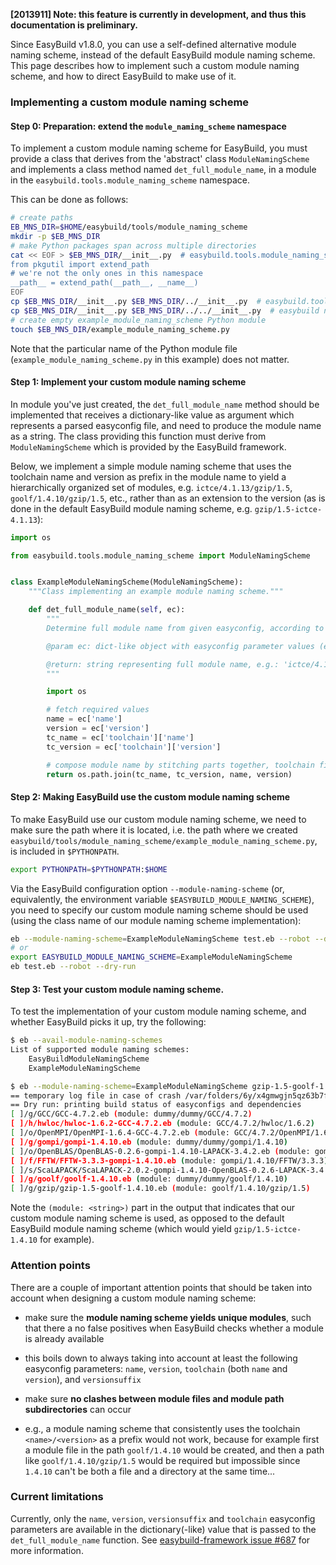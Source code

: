 **[2013911] Note: this feature is currently in development, and thus this documentation is preliminary.**

Since EasyBuild v1.8.0, you can use a self-defined alternative module naming scheme, instead of the default EasyBuild module naming scheme. This page describes how to implement such a custom module naming scheme, and how to direct EasyBuild to make use of it.

### Implementing a custom module naming scheme

#### Step 0: Preparation: extend the `module_naming_scheme` namespace

To implement a custom module naming scheme for EasyBuild, you must provide a class that derives from the 'abstract' class `ModuleNamingScheme` and implements a class method named `det_full_module_name`, in a module in the `easybuild.tools.module_naming_scheme` namespace.

This can be done as follows:

```bash
# create paths
EB_MNS_DIR=$HOME/easybuild/tools/module_naming_scheme
mkdir -p $EB_MNS_DIR
# make Python packages span across multiple directories
cat << EOF > $EB_MNS_DIR/__init__.py  # easybuild.tools.module_naming_scheme namespace
from pkgutil import extend_path
# we're not the only ones in this namespace
__path__ = extend_path(__path__, __name__)
EOF
cp $EB_MNS_DIR/__init__.py $EB_MNS_DIR/../__init__.py  # easybuild.tools namespace
cp $EB_MNS_DIR/__init__.py $EB_MNS_DIR/../../__init__.py  # easybuild namespace
# create empty example_module_naming_scheme Python module
touch $EB_MNS_DIR/example_module_naming_scheme.py
```

Note that the particular name of the Python module file (`example_module_naming_scheme.py` in this example) does not matter.

#### Step 1: Implement your custom module naming scheme

In module you've just created, the `det_full_module_name` method should be implemented that receives a dictionary-like value as argument which represents a parsed easyconfig file, and need to produce the module name as a string.
The class providing this function must derive from `ModuleNamingScheme` which is provided by the EasyBuild framework.

Below, we implement a simple module naming scheme that uses the toolchain name and version as prefix in the module name to yield a hierarchically organized set of modules, e.g. `ictce/4.1.13/gzip/1.5`, `goolf/1.4.10/gzip/1.5`, etc., rather than as an extension to the version (as is done in the default EasyBuild module naming scheme, e.g. `gzip/1.5-ictce-4.1.13`):

```python
import os

from easybuild.tools.module_naming_scheme import ModuleNamingScheme


class ExampleModuleNamingScheme(ModuleNamingScheme):
    """Class implementing an example module naming scheme."""

    def det_full_module_name(self, ec):
        """
        Determine full module name from given easyconfig, according to an example module naming scheme.

        @param ec: dict-like object with easyconfig parameter values (e.g. 'name', 'version', etc.)

        @return: string representing full module name, e.g.: 'ictce/4.1.13/gzip/1.5'
        """

        import os

        # fetch required values
        name = ec['name']
        version = ec['version']
        tc_name = ec['toolchain']['name']
        tc_version = ec['toolchain']['version']

        # compose module name by stitching parts together, toolchain first
        return os.path.join(tc_name, tc_version, name, version)
```

#### Step 2: Making EasyBuild use the custom module naming scheme

To make EasyBuild use our custom module naming scheme, we need to make sure the path where it is located, i.e. the path where we created `easybuild/tools/module_naming_scheme/example_module_naming_scheme.py`, is included in `$PYTHONPATH`.

```bash
export PYTHONPATH=$PYTHONPATH:$HOME
```

Via the EasyBuild configuration option `--module-naming-scheme` (or, equivalently, the environment variable `$EASYBUILD_MODULE_NAMING_SCHEME`), you need to specify our custom module naming scheme should be used (using the class name of our module naming scheme implementation):

```bash
eb --module-naming-scheme=ExampleModuleNamingScheme test.eb --robot --dry-run
# or
export EASYBUILD_MODULE_NAMING_SCHEME=ExampleModuleNamingScheme
eb test.eb --robot --dry-run
```

#### Step 3: Test your custom module naming scheme.

To test the implementation of your custom module naming scheme, and whether EasyBuild picks it up, try the following:

```bash
$ eb --avail-module-naming-schemes
List of supported module naming schemes:
	EasyBuildModuleNamingScheme
	ExampleModuleNamingScheme
```

```bash
$ eb --module-naming-scheme=ExampleModuleNamingScheme gzip-1.5-goolf-1.4.10.eb --robot --dry-run | sed 's@ /.*easyconfigs@@g'
== temporary log file in case of crash /var/folders/6y/x4gmwgjn5qz63b7ftg4j_40m0000gn/T/easybuild-A9554O.log
== Dry run: printing build status of easyconfigs and dependencies
[ ]/g/GCC/GCC-4.7.2.eb (module: dummy/dummy/GCC/4.7.2)
[ ]/h/hwloc/hwloc-1.6.2-GCC-4.7.2.eb (module: GCC/4.7.2/hwloc/1.6.2)
[ ]/o/OpenMPI/OpenMPI-1.6.4-GCC-4.7.2.eb (module: GCC/4.7.2/OpenMPI/1.6.4)
[ ]/g/gompi/gompi-1.4.10.eb (module: dummy/dummy/gompi/1.4.10)
[ ]/o/OpenBLAS/OpenBLAS-0.2.6-gompi-1.4.10-LAPACK-3.4.2.eb (module: gompi/1.4.10/OpenBLAS/0.2.6)
[ ]/f/FFTW/FFTW-3.3.3-gompi-1.4.10.eb (module: gompi/1.4.10/FFTW/3.3.3)
[ ]/s/ScaLAPACK/ScaLAPACK-2.0.2-gompi-1.4.10-OpenBLAS-0.2.6-LAPACK-3.4.2.eb (module: gompi/1.4.10/ScaLAPACK/2.0.2)
[ ]/g/goolf/goolf-1.4.10.eb (module: dummy/dummy/goolf/1.4.10)
[ ]/g/gzip/gzip-1.5-goolf-1.4.10.eb (module: goolf/1.4.10/gzip/1.5)
```

Note the `(module: <string>)` part in the output that indicates that our custom module naming scheme is used, as opposed to the default EasyBuild module naming scheme (which would yield `gzip/1.5-ictce-1.4.10` for example).

### Attention points

There are a couple of important attention points that should be taken into account when designing a custom module naming scheme:

 * make sure the **module naming scheme yields unique modules**, such that there a no false positives when EasyBuild checks whether a module is already available
  * this boils down to always taking into account at least the following easyconfig parameters: `name`, `version`, `toolchain` (both `name` and `version`), and `versionsuffix`

 * make sure **no clashes between module files and module path subdirectories** can occur
  * e.g., a module naming scheme that consistently uses the toolchain `<name>/<version>` as a prefix would not work, because for example first a module file in the path `goolf/1.4.10` would be created, and then a path like `goolf/1.4.10/gzip/1.5` would be required but impossible since `1.4.10` can't be both a file and a directory at the same time...


### Current limitations

Currently, only the `name`, `version`, `versionsuffix` and `toolchain` easyconfig parameters are available in the dictionary(-like) value that is passed to the `det_full_module_name` function. See [easybuild-framework issue #687](https://github.com/hpcugent/easybuild-framework/issues/687) for more information.